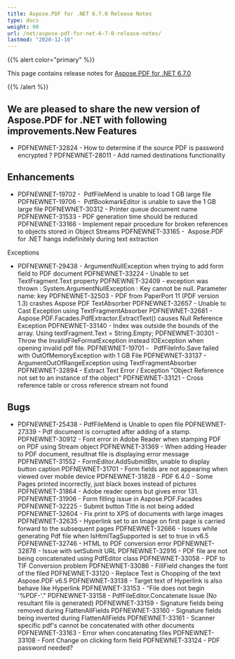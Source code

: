 ```yaml
---
title: Aspose.PDF for .NET 6.7.0 Release Notes
type: docs
weight: 90
url: /net/aspose-pdf-for-net-6-7-0-release-notes/
lastmod: "2020-12-16"
---
```


{{% alert color="primary" %}} 

This page contains release notes for [Aspose.PDF for .NET 6.7.0](http://www.aspose.com/downloads/pdf/net/new-releases/aspose.pdf-for-.net-6.7.0/)

{{% /alert %}} 
## **We are pleased to share the new version of Aspose.PDF for .NET with following improvements.New Features**
- PDFNEWNET-32824 - How to determine if the source PDF is password encrypted ?
  PDFNEWNET-28011 - Add named destinations functionality
## **Enhancements**
- PDFNEWNET-19702 -  PdfFileMend is unable to load 1 GB large file
  PDFNEWNET-19706 -  PdfBookmarkEditor is unable to save the 1 GB large file 
  PDFNEWNET-30312 - Printer queue document name 
  PDFNEWNET-31533 - PDF generation time should be reduced 
  PDFNEWNET-33166 - Implement repair procedure for broken references to objects stored in Object Streams 
  PDFNEWNET-33165 -  Aspose.PDF for .NET hangs indefinitely during text extraction

Exceptions

- PDFNEWNET-29438 - ArgumentNullException when trying to add form field to PDF document
  PDFNEWNET-33224 - Unable to set TextFragment.Text property
  PDFNEWNET-32409 - exception was thrown : System.ArgumentNullException : Key cannot be null. Parameter name: key
  PDFNEWNET-32503 - PDF from PaperPort 11 (PDF version 1.3) crashes Aspose PDF TextAbsorber 
  PDFNEWNET-32657 - Unable to Cast Exception using TextFragmentAbsorber 
  PDFNEWNET-32681 - Aspose.PDF.Facades.PdfExtractor.ExtractText() causes Null Reference Exception
  PDFNEWNET-33140 - Index was outside the bounds of the array. Using textFragment.Text = String.Empty; 
  PDFNEWNET-30301 - Throw the InvalidFileFormatException instead IOException when opening invalid pdf file.
  PDFNEWNET-19701 -   PdfFileInfo.Save failed with OutOfMemoryException with 1 GB File
  PDFNEWNET-33137 - ArgumentOutOfRangeException using TextFragmentAbsorber 
  PDFNEWNET-32894 - Extract Text Error / Exception "Object Reference not set to an instance of the object" 
  PDFNEWNET-33121 - Cross reference table or cross reference stream not found
## **Bugs**
- PDFNEWNET-25438 - PdfFileMend is Unable to open file
  PDFNEWNET-27339 - Pdf document is corrupted after adding of a stamp. 
  PDFNEWNET-30912 - Font error in Adobe Reader when stamping PDF on PDF using Stream object 
  PDFNEWNET-31369 - When adding Header to PDF document, resultnat file is displaying error message 
  PDFNEWNET-31552 - FormEditor.AddSubmitBtn, unable to display button caption 
  PDFNEWNET-31701 - Form fields are not appearing when viewed over mobile device 
  PDFNEWNET-31828 - PDF 6.4.0 - Some Pages printed incorrectly, just black boxes instead of pictures 
  PDFNEWNET-31864 - Adobe reader opens but gives error 131. 
  PDFNEWNET-31906 - Form filling issue in Aspose.PDF.Facades 
  PDFNEWNET-32225 - Submit button Title is not being added 
  PDFNEWNET-32604 - Fix print to XPS of documents with large images 
  PDFNEWNET-32635 - Hyperlink set to an Image on first page is carried forward to the subsequent pages 
  PDFNEWNET-32666 - Issues while generating Pdf file when IsHtmlTagSupported is set to true in v6.5 
  PDFNEWNET-32746 - HTML to PDF conversion error 
  PDFNEWNET-32878 - Issue with setSubmit URL 
  PDFNEWNET-32916 - PDF file are not being concatenated using PdfEditor class 
  PDFNEWNET-33058 - PDF to TIF Conversion problem 
  PDFNEWNET-33086 - FillField changes the font of the filed 
  PDFNEWNET-33120 - Replace Text is Chopping of the text Aspose.PDF v6.5 
  PDFNEWNET-33138 - Target text of Hyperlink is also behave like Hyperlink 
  PDFNEWNET-33153 - "File does not begin '%PDF-'." 
  PDFNEWNET-33158 - PdfFileEditor.Concatenate Issue (No resultant file is generated) 
  PDFNEWNET-33159 - Signature fields being removed during FlattenAllFields 
  PDFNEWNET-33160 - Signature fields being inverted during FlattenAllFields 
  PDFNEWNET-33161 - Scanner specific pdf's cannot be concatenated with other documents 
  PDFNEWNET-33163 - Error when concatenating files 
  PDFNEWNET-33108 - Font Change on clicking form field 
  PDFNEWNET-33124 - PDF password needed?
